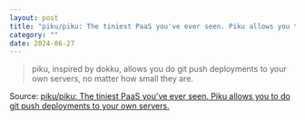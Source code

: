 ```yaml
---
layout: post
title: "piku/piku: The tiniest PaaS you've ever seen. Piku allows you to do git push deployments to your own servers."
category: ""
date: 2024-06-27
---
```


>piku, inspired by dokku, allows you do git push deployments to your own servers, no matter how small they are.

Source: [piku/piku: The tiniest PaaS you've ever seen. Piku allows you to do git push deployments to your own servers.](https://github.com/piku/piku)
